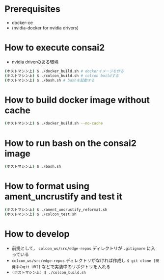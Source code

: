 # Prerequisites
- docker-ce
- (nvidia-docker for nvidia drivers)

# How to execute consai2
- nvidia driverのある環境
```bash
(ホストマシン上) $ ./docker_build.sh # dockerイメージを作る
(ホストマシン上) $ ./colcon_build.sh # colcon buildする
(ホストマシン上) $ ./bash.sh # bashを起動する
```

# How to build docker image without cache
```bash
(ホストマシン上) $ ./docker_build.sh --no-cache
```

# How to run bash on the consai2 image

```bash
(ホストマシン上) $ ./bash.sh
```

# How to format using ament_uncrustify and test it
```bash
(ホストマシン上) $ ./ament_uncrustify_reformat.sh
(ホストマシン上) $ ./colcon_test.sh
```

# How to develop
- 前提として， `colcon_ws/src/edge-repos` ディレクトリが `.gitignore` に入っている
- `colcon_ws/src/edge-repos` ディレクトリがなければ作成し `$ git clone [開発中のgit URI]` などで実装中のリポジトリを入れる
- `(ホストマシン上) $ ./colcon_build.sh`
